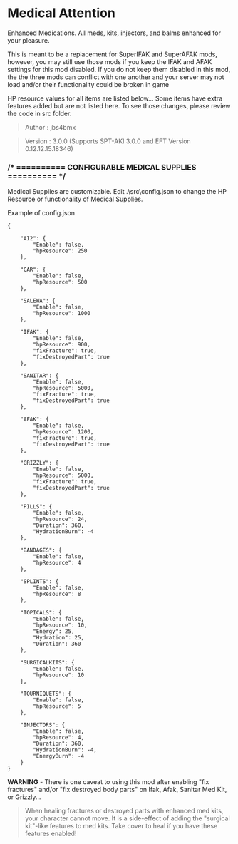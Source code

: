 # Medical Attention

Enhanced Medications. All meds, kits, injectors, and balms enhanced for your pleasure.

This is meant to be a replacement for SuperIFAK and SuperAFAK mods, however, you may still use those mods if you keep the IFAK and AFAK settings for this mod disabled. If you do not keep them disabled in this mod, the the three mods can conflict with one another and your server may not load and/or their functionality could be broken in game

HP resource values for all items are listed below...
Some items have extra features added but are not listed here. To see those changes, please review the code in src folder.


>Author  : jbs4bmx

>Version : 3.0.0 (Supports SPT-AKI 3.0.0 and EFT Version 0.12.12.15.18346)


### /* ========== CONFIGURABLE MEDICAL SUPPLIES ========== */

Medical Supplies are customizable.
Edit .\src\config.json to change the HP Resource or functionality of Medical Supplies.

Example of config.json
```jsonc
{

    "AI2": {
        "Enable": false,
        "hpResource": 250
    },

    "CAR": {
        "Enable": false,
        "hpResource": 500
    },

    "SALEWA": {
        "Enable": false,
        "hpResource": 1000
    },

    "IFAK": {
        "Enable": false,
        "hpResource": 900,
        "fixFracture": true,
        "fixDestroyedPart": true
    },

    "SANITAR": {
        "Enable": false,
        "hpResource": 5000,
        "fixFracture": true,
        "fixDestroyedPart": true
    },

    "AFAK": {
        "Enable": false,
        "hpResource": 1200,
        "fixFracture": true,
        "fixDestroyedPart": true
    },

    "GRIZZLY": {
        "Enable": false,
        "hpResource": 5000,
        "fixFracture": true,
        "fixDestroyedPart": true
    },

    "PILLS": {
        "Enable": false,
        "hpResource": 24,
        "Duration": 360,
        "HydrationBurn": -4
    },

    "BANDAGES": {
        "Enable": false,
        "hpResource": 4
    },

    "SPLINTS": {
        "Enable": false,
        "hpResource": 8
    },

    "TOPICALS": {
        "Enable": false,
        "hpResource": 10,
        "Energy": 25,
        "Hydration": 25,
        "Duration": 360
    },

    "SURGICALKITS": {
        "Enable": false,
        "hpResource": 10
    },

    "TOURNIQUETS": {
        "Enable": false,
        "hpResource": 5
    },

    "INJECTORS": {
        "Enable": false,
        "hpResource": 4,
        "Duration": 360,
        "HydrationBurn": -4,
        "EnergyBurn": -4
    }
}
```


**WARNING** - There is one caveat to using this mod after enabling "fix fractures" and/or "fix destroyed body parts" on Ifak, Afak, Sanitar Med Kit, or Grizzly...
>When healing fractures or destroyed parts with enhanced med kits, your character cannot move.
>It is a side-effect of adding the "surgical kit"-like features to med kits.
>Take cover to heal if you have these features enabled!
